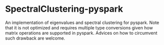 # SpectralClustering-pyspark
An implementation of eigenvalues and spectral clustering for pyspark. Note that it is not optimized and requires multiple type conversions given how matrix operations are supported in pyspark. Advices on how to circumvent such drawback are welcome.
